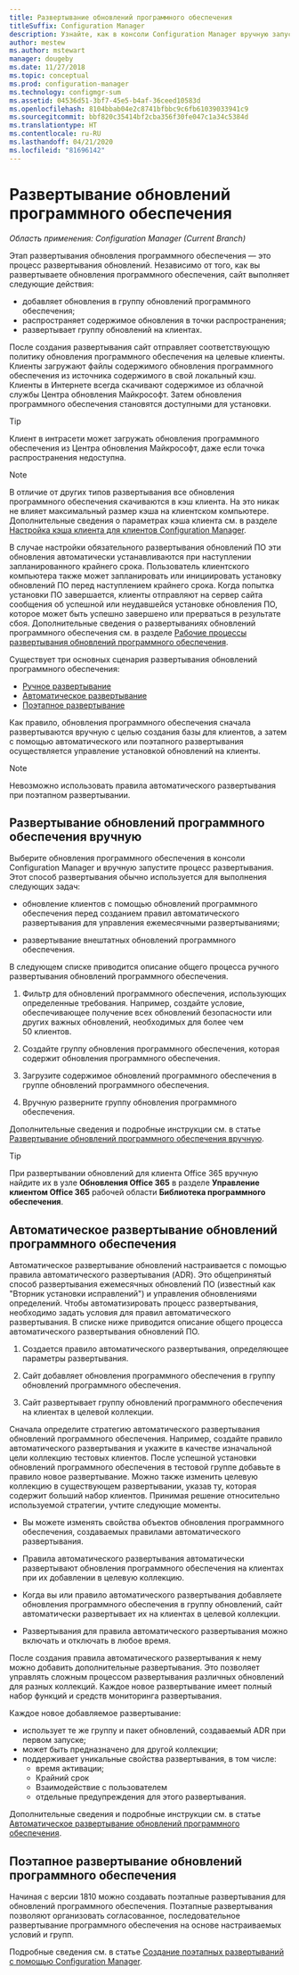 ```yaml
---
title: Развертывание обновлений программного обеспечения
titleSuffix: Configuration Manager
description: Узнайте, как в консоли Configuration Manager вручную запустить процесс развертывания или развернуть обновления автоматически.
author: mestew
ms.author: mstewart
manager: dougeby
ms.date: 11/27/2018
ms.topic: conceptual
ms.prod: configuration-manager
ms.technology: configmgr-sum
ms.assetid: 04536d51-3bf7-45e5-b4af-36ceed10583d
ms.openlocfilehash: 8104bbab04e2c8741bfbbc9c6fb61039033941c9
ms.sourcegitcommit: bbf820c35414bf2cba356f30fe047c1a34c5384d
ms.translationtype: HT
ms.contentlocale: ru-RU
ms.lasthandoff: 04/21/2020
ms.locfileid: "81696142"
---
```

# <a name="deploy-software-updates"></a>Развертывание обновлений программного обеспечения  

*Область применения: Configuration Manager (Current Branch)*

Этап развертывания обновления программного обеспечения — это процесс развертывания обновлений. Независимо от того, как вы развертываете обновления программного обеспечения, сайт выполняет следующие действия:
- добавляет обновления в группу обновлений программного обеспечения;
- распространяет содержимое обновления в точки распространения;
- развертывает группу обновлений на клиентах.  

После создания развертывания сайт отправляет соответствующую политику обновления программного обеспечения на целевые клиенты. Клиенты загружают файлы содержимого обновления программного обеспечения из источника содержимого в свой локальный кэш. Клиенты в Интернете всегда скачивают содержимое из облачной службы Центра обновления Майкрософт. Затем обновления программного обеспечения становятся доступными для установки.   

> [!Tip]  
>  Клиент в интрасети может загружать обновления программного обеспечения из Центра обновления Майкрософт, даже если точка распространения недоступна.  

> [!NOTE]  
>  В отличие от других типов развертывания все обновления программного обеспечения скачиваются в кэш клиента. На это никак не влияет максимальный размер кэша на клиентском компьютере. Дополнительные сведения о параметрах кэша клиента см. в разделе [Настройка кэша клиента для клиентов Configuration Manager](../../core/clients/manage/manage-clients.md#BKMK_ClientCache).  

В случае настройки обязательного развертывания обновлений ПО эти обновления автоматически устанавливаются при наступлении запланированного крайнего срока. Пользователь клиентского компьютера также может запланировать или инициировать установку обновлений ПО перед наступлением крайнего срока. Когда попытка установки ПО завершается, клиенты отправляют на сервер сайта сообщения об успешной или неудавшейся установке обновления ПО, которое может быть успешно завершено или прерваться в результате сбоя. Дополнительные сведения о развертываниях обновлений программного обеспечения см. в разделе [Рабочие процессы развертывания обновлений программного обеспечения](../understand/software-updates-introduction.md#BKMK_DeploymentWorkflows).  

Существует три основных сценария развертывания обновлений программного обеспечения: 
- [Ручное развертывание](#BKMK_ManualDeployment)  
- [Автоматическое развертывание](#bkmk_auto)  
- [Поэтапное развертывание](#bkmk_phased)  

Как правило, обновления программного обеспечения сначала развертываются вручную с целью создания базы для клиентов, а затем с помощью автоматического или поэтапного развертывания осуществляется управление установкой обновлений на клиенты.  

> [!Note]  
> Невозможно использовать правила автоматического развертывания при поэтапном развертывании.



## <a name="manually-deploy-software-updates"></a><a name="BKMK_ManualDeployment"></a> Развертывание обновлений программного обеспечения вручную
Выберите обновления программного обеспечения в консоли Configuration Manager и вручную запустите процесс развертывания. Этот способ развертывания обычно используется для выполнения следующих задач:  

- обновление клиентов с помощью обновлений программного обеспечения перед созданием правил автоматического развертывания для управления ежемесячными развертываниями;  

- развертывание внештатных обновлений программного обеспечения.  


В следующем списке приводится описание общего процесса ручного развертывания обновлений программного обеспечения.  

1. Фильтр для обновлений программного обеспечения, использующих определенные требования. Например, создайте условие, обеспечивающее получение всех обновлений безопасности или других важных обновлений, необходимых для более чем 50 клиентов.  

2. Создайте группу обновления программного обеспечения, которая содержит обновления программного обеспечения.  

3. Загрузите содержимое обновлений программного обеспечения в группе обновлений программного обеспечения.  

4. Вручную разверните группу обновления программного обеспечения.  

Дополнительные сведения и подробные инструкции см. в статье [Развертывание обновлений программного обеспечения вручную](manually-deploy-software-updates.md).

> [!Tip]  
> При развертывании обновлений для клиента Office 365 вручную найдите их в узле **Обновления Office 365** в разделе **Управление клиентом Office 365** рабочей области **Библиотека программного обеспечения**.  



## <a name="automatically-deploy-software-updates"></a><a name="bkmk_auto"></a> Автоматическое развертывание обновлений программного обеспечения

Автоматическое развертывание обновлений настраивается с помощью правила автоматического развертывания (ADR). Это общепринятый способ развертывания ежемесячных обновлений ПО (известный как "Вторник установки исправлений") и управления обновлениями определений. Чтобы автоматизировать процесс развертывания, необходимо задать условия для правил автоматического развертывания. В списке ниже приводится описание общего процесса автоматического развертывания обновлений ПО.  

1.  Создается правило автоматического развертывания, определяющее параметры развертывания.  

2.  Сайт добавляет обновления программного обеспечения в группу обновлений программного обеспечения.  

3.  Сайт развертывает группу обновлений программного обеспечения на клиентах в целевой коллекции.  

Сначала определите стратегию автоматического развертывания обновлений программного обеспечения. Например, создайте правило автоматического развертывания и укажите в качестве изначальной цели коллекцию тестовых клиентов. После успешной установки обновлений программного обеспечения в тестовой группе добавьте в правило новое развертывание. Можно также изменить целевую коллекцию в существующем развертывании, указав ту, которая содержит больший набор клиентов. Принимая решение относительно используемой стратегии, учтите следующие моменты.  

- Вы можете изменять свойства объектов обновления программного обеспечения, создаваемых правилами автоматического развертывания.   

- Правила автоматического развертывания автоматически развертывают обновления программного обеспечения на клиентах при их добавлении в целевую коллекцию.  

- Когда вы или правило автоматического развертывания добавляете обновления программного обеспечения в группу обновлений, сайт автоматически развертывает их на клиентах в целевой коллекции.  

- Развертывания для правила автоматического развертывания можно включать и отключать в любое время.  


После создания правила автоматического развертывания к нему можно добавить дополнительные развертывания. Это позволяет управлять сложным процессом развертывания различных обновлений для разных коллекций. Каждое новое развертывание имеет полный набор функций и средств мониторинга развертывания.  

Каждое новое добавляемое развертывание:  

- использует те же группу и пакет обновлений, создаваемый ADR при первом запуске;  
- может быть предназначено для другой коллекции;  
- поддерживает уникальные свойства развертывания, в том числе:  
  -   время активации;  
  -   Крайний срок  
  -   Взаимодействие с пользователем  
  -   отдельные предупреждения для этого развертывания.  


Дополнительные сведения и подробные инструкции см. в статье [Автоматическое развертывание обновлений программного обеспечения](automatically-deploy-software-updates.md).



## <a name="deploy-software-updates-in-phases"></a><a name="bkmk_phased"></a> Поэтапное развертывание обновлений программного обеспечения

<!--1358146-->
Начиная с версии 1810 можно создавать поэтапные развертывания для обновлений программного обеспечения. Поэтапные развертывания позволяют организовать согласованное, последовательное развертывание программного обеспечения на основе настраиваемых условий и групп.

Подробные сведения см. в статье [Создание поэтапных развертываний с помощью Configuration Manager](../../osd/deploy-use/create-phased-deployment-for-task-sequence.md?toc=/sccm/sum/toc.json&bc=/sccm/sum/breadcrumb/toc.json).

